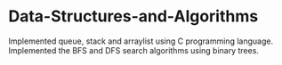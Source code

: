 # Data-Structures-and-Algorithms
Implemented queue, stack and arraylist using C programming language.
Implemented the BFS and DFS search algorithms using binary trees.

